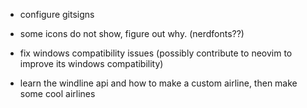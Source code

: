 * configure gitsigns

* some icons do not show, figure out why. (nerdfonts??)

* fix windows compatibility issues (possibly contribute to neovim to improve its windows compatibility)

* learn the windline api and how to make a custom airline, then make some cool airlines
